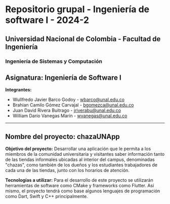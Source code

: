 # Repositorio grupal - Ingeniería de software I - 2024-2
## Universidad Nacional de Colombia - Facultad de Ingeniería
### Ingeniería de Sistemas y Computación
**Asignatura:** Ingeniería de Software I
---
**Integrantes:**
* Wullfredo Javier Barco Godoy - wbarco@unal.edu.co
* Brahian Camilo Gómez Carvajal - bgomezca@unal.edu.co
* Juan David Rivera Buitrago - jriverabu@unal.edu.co
* William Darío Vanegas Marín - wvanegas@unal.edu.co
---
**Nombre del proyecto:** chazaUNApp
---
**Objetivo del proyecto:** Desarrollar una aplicación que le permita a los miembros de la comunidad universitaria
y visitantes saber información tanto de las tiendas informales ubicadas al interior del campus, denominadas "chazas", 
como también de los dueños y los estudiantes trabajadores de cada una de las tiendas, junto con los horarios de atención.

**Tecnologías a utilizar:** Para el desarrollo de este proyecto se utilizarán herramientas de software como CMake y frameworks 
como Flutter. Así mismo, el proyecto tendrá como base algunos lenguajes de programación como Dart, Swift y C++ principalmente. 
